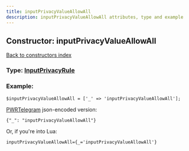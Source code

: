 ```yaml
---
title: inputPrivacyValueAllowAll
description: inputPrivacyValueAllowAll attributes, type and example
---
```

## Constructor: inputPrivacyValueAllowAll  
[Back to constructors index](index.md)






### Type: [InputPrivacyRule](../types/InputPrivacyRule.md)


### Example:

```
$inputPrivacyValueAllowAll = ['_' => 'inputPrivacyValueAllowAll'];
```  

[PWRTelegram](https://pwrtelegram.xyz) json-encoded version:

```
{"_": "inputPrivacyValueAllowAll"}
```


Or, if you're into Lua:  


```
inputPrivacyValueAllowAll={_='inputPrivacyValueAllowAll'}

```


